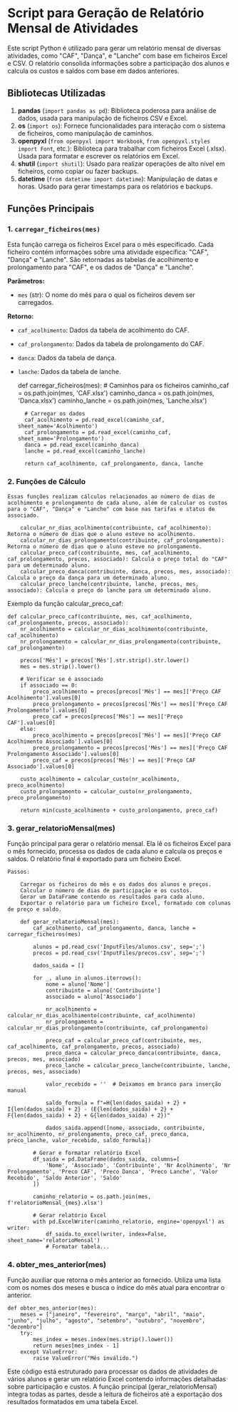 # Script para Geração de Relatório Mensal de Atividades

Este script Python é utilizado para gerar um relatório mensal de diversas atividades, como "CAF", "Dança", e "Lanche" com base em ficheiros Excel e CSV. O relatório consolida informações sobre a participação dos alunos e calcula os custos e saldos com base em dados anteriores.

## Bibliotecas Utilizadas

1. **pandas** (`import pandas as pd`): Biblioteca poderosa para análise de dados, usada para manipulação de ficheiros CSV e Excel.
2. **os** (`import os`): Fornece funcionalidades para interação com o sistema de ficheiros, como manipulação de caminhos.
3. **openpyxl** (`from openpyxl import Workbook`, `from openpyxl.styles import Font`, etc.): Biblioteca para trabalhar com ficheiros Excel (.xlsx). Usada para formatar e escrever os relatórios em Excel.
4. **shutil** (`import shutil`): Usado para realizar operações de alto nível em ficheiros, como copiar ou fazer backups.
5. **datetime** (`from datetime import datetime`): Manipulação de datas e horas. Usado para gerar timestamps para os relatórios e backups.

## Funções Principais

### 1. `carregar_ficheiros(mes)`
Esta função carrega os ficheiros Excel para o mês especificado. Cada ficheiro contém informações sobre uma atividade específica: "CAF", "Dança" e "Lanche". São retornadas as tabelas de acolhimento e prolongamento para "CAF", e os dados de "Dança" e "Lanche".

**Parâmetros:**
- `mes` (str): O nome do mês para o qual os ficheiros devem ser carregados.

**Retorno:**
- `caf_acolhimento`: Dados da tabela de acolhimento do CAF.
- `caf_prolongamento`: Dados da tabela de prolongamento do CAF.
- `danca`: Dados da tabela de dança.
- `lanche`: Dados da tabela de lanche.

    def carregar_ficheiros(mes):
        # Caminhos para os ficheiros
        caminho_caf = os.path.join(mes, 'CAF.xlsx')
        caminho_danca = os.path.join(mes, 'Danca.xlsx')
        caminho_lanche = os.path.join(mes, 'Lanche.xlsx')

        # Carregar os dados
        caf_acolhimento = pd.read_excel(caminho_caf, sheet_name='Acolhimento')
        caf_prolongamento = pd.read_excel(caminho_caf, sheet_name='Prolongamento')
        danca = pd.read_excel(caminho_danca)
        lanche = pd.read_excel(caminho_lanche)

        return caf_acolhimento, caf_prolongamento, danca, lanche

### 2. Funções de Cálculo

    Essas funções realizam cálculos relacionados ao número de dias de acolhimento e prolongamento de cada aluno, além de calcular os custos para o "CAF", "Dança" e "Lanche" com base nas tarifas e status de associado.

        calcular_nr_dias_acolhimento(contribuinte, caf_acolhimento): Retorna o número de dias que o aluno esteve no acolhimento.
        calcular_nr_dias_prolongamento(contribuinte, caf_prolongamento): Retorna o número de dias que o aluno esteve no prolongamento.
        calcular_preco_caf(contribuinte, mes, caf_acolhimento, caf_prolongamento, precos, associado): Calcula o preço total do "CAF" para um determinado aluno.
        calcular_preco_danca(contribuinte, danca, precos, mes, associado): Calcula o preço da dança para um determinado aluno.
        calcular_preco_lanche(contribuinte, lanche, precos, mes, associado): Calcula o preço do lanche para um determinado aluno.

Exemplo da função calcular_preco_caf:

    def calcular_preco_caf(contribuinte, mes, caf_acolhimento, caf_prolongamento, precos, associado):
        nr_acolhimento = calcular_nr_dias_acolhimento(contribuinte, caf_acolhimento)
        nr_prolongamento = calcular_nr_dias_prolongamento(contribuinte, caf_prolongamento)
        
        precos['Mês'] = precos['Mês'].str.strip().str.lower()
        mes = mes.strip().lower()
        
        # Verificar se é associado
        if associado == 0:
            preco_acolhimento = precos[precos['Mês'] == mes]['Preço CAF Acolhimento'].values[0]
            preco_prolongamento = precos[precos['Mês'] == mes]['Preço CAF Prolongamento'].values[0]
            preco_caf = precos[precos['Mês'] == mes]['Preço CAF'].values[0]
        else:
            preco_acolhimento = precos[precos['Mês'] == mes]['Preço CAF Acolhimento Associado'].values[0]
            preco_prolongamento = precos[precos['Mês'] == mes]['Preço CAF Prolongamento Associado'].values[0]
            preco_caf = precos[precos['Mês'] == mes]['Preço CAF Associado'].values[0]
        
        custo_acolhimento = calcular_custo(nr_acolhimento, preco_acolhimento)
        custo_prolongamento = calcular_custo(nr_prolongamento, preco_prolongamento)

        return min(custo_acolhimento + custo_prolongamento, preco_caf)

### 3. gerar_relatorioMensal(mes)

Função principal para gerar o relatório mensal. Ela lê os ficheiros Excel para o mês fornecido, processa os dados de cada aluno e calcula os preços e saldos. O relatório final é exportado para um ficheiro Excel.

    Passos:

        Carregar os ficheiros do mês e os dados dos alunos e preços.
        Calcular o número de dias de participação e os custos.
        Gerar um DataFrame contendo os resultados para cada aluno.
        Exportar o relatório para um ficheiro Excel, formatado com colunas de preço e saldo.

        def gerar_relatorioMensal(mes):
            caf_acolhimento, caf_prolongamento, danca, lanche = carregar_ficheiros(mes)
            
            alunos = pd.read_csv('InputFiles/alunos.csv', sep=';')
            precos = pd.read_csv('InputFiles/precos.csv', sep=';')

            dados_saida = []

            for _, aluno in alunos.iterrows():
                nome = aluno['Nome']
                contribuinte = aluno['Contribuinte']
                associado = aluno['Associado']
            
                nr_acolhimento = calcular_nr_dias_acolhimento(contribuinte, caf_acolhimento)
                nr_prolongamento = calcular_nr_dias_prolongamento(contribuinte, caf_prolongamento)
            
                preco_caf = calcular_preco_caf(contribuinte, mes, caf_acolhimento, caf_prolongamento, precos, associado)
                preco_danca = calcular_preco_danca(contribuinte, danca, precos, mes, associado)
                preco_lanche = calcular_preco_lanche(contribuinte, lanche, precos, mes, associado)
                
                valor_recebido = ''  # Deixamos em branco para inserção manual
            
                saldo_formula = f"=H{len(dados_saida) + 2} + I{len(dados_saida) + 2} - (E{len(dados_saida) + 2} + F{len(dados_saida) + 2} + G{len(dados_saida) + 2})"
            
                dados_saida.append([nome, associado, contribuinte, nr_acolhimento, nr_prolongamento, preco_caf, preco_danca, preco_lanche, valor_recebido, saldo_formula])
            
            # Gerar e formatar relatório Excel
            df_saida = pd.DataFrame(dados_saida, columns=[
                'Nome', 'Associado', 'Contribuinte', 'Nr Acolhimento', 'Nr Prolongamento', 'Preco CAF', 'Preco Danca', 'Preco Lanche', 'Valor Recebido', 'Saldo Anterior', 'Saldo'
            ])

            caminho_relatorio = os.path.join(mes, f'relatorioMensal_{mes}.xlsx')

            # Gerar relatório Excel
            with pd.ExcelWriter(caminho_relatorio, engine='openpyxl') as writer:
                df_saida.to_excel(writer, index=False, sheet_name='relatorioMensal')
                # Formatar tabela...

### 4. obter_mes_anterior(mes)

Função auxiliar que retorna o mês anterior ao fornecido. Utiliza uma lista com os nomes dos meses e busca o índice do mês atual para encontrar o anterior.


    def obter_mes_anterior(mes):
        meses = ["janeiro", "fevereiro", "março", "abril", "maio", "junho", "julho", "agosto", "setembro", "outubro", "novembro", "dezembro"]
        try:
            mes_index = meses.index(mes.strip().lower())
            return meses[mes_index - 1]
        except ValueError:
            raise ValueError("Mês inválido.")

Este código está estruturado para processar os dados de atividades de vários alunos e gerar um relatório Excel contendo informações detalhadas sobre participação e custos. A função principal (gerar_relatorioMensal) integra todas as partes, desde a leitura de ficheiros até a exportação dos resultados formatados em uma tabela Excel.